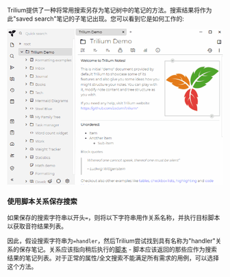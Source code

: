Trilium提供了一种将常用搜索另存为笔记树中的笔记的方法。搜索结果将作为此"saved search"笔记的子笔记出现。您可以看到它是如何工作的:

![](gifs/saved-search.gif)

### 使用脚本关系保存搜索

如果保存的搜索字符串以开头`=`，则将以下字符串用作关系名称，并执行目标脚本以获取音符结果列表。

因此，假设搜索字符串为`=handler`，然后Trilium尝试找到具有名称为"handler"关系的保存笔记。关系应该指向稍后执行的[脚本](./脚本.md) - 脚本应该返回的那些应作为搜索结果的笔记列表。对于正常的属性/全文搜索不能满足所有需求的用例，可以选择这个方法。
